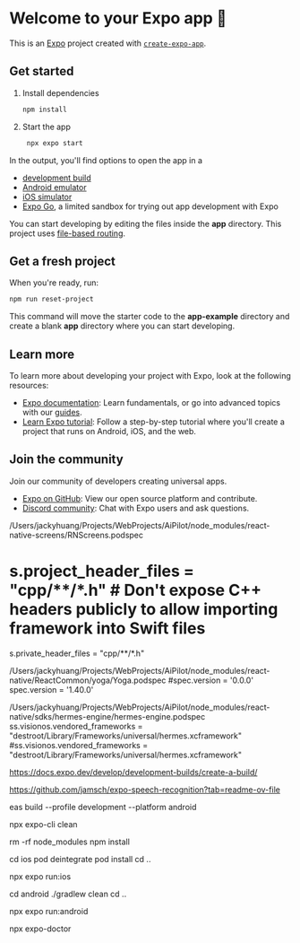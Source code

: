 # Welcome to your Expo app 👋

This is an [Expo](https://expo.dev) project created with [`create-expo-app`](https://www.npmjs.com/package/create-expo-app).

## Get started

1. Install dependencies

   ```bash
   npm install
   ```

2. Start the app

   ```bash
    npx expo start
   ```

In the output, you'll find options to open the app in a

- [development build](https://docs.expo.dev/develop/development-builds/introduction/)
- [Android emulator](https://docs.expo.dev/workflow/android-studio-emulator/)
- [iOS simulator](https://docs.expo.dev/workflow/ios-simulator/)
- [Expo Go](https://expo.dev/go), a limited sandbox for trying out app development with Expo

You can start developing by editing the files inside the **app** directory. This project uses [file-based routing](https://docs.expo.dev/router/introduction).

## Get a fresh project

When you're ready, run:

```bash
npm run reset-project
```

This command will move the starter code to the **app-example** directory and create a blank **app** directory where you can start developing.

## Learn more

To learn more about developing your project with Expo, look at the following resources:

- [Expo documentation](https://docs.expo.dev/): Learn fundamentals, or go into advanced topics with our [guides](https://docs.expo.dev/guides).
- [Learn Expo tutorial](https://docs.expo.dev/tutorial/introduction/): Follow a step-by-step tutorial where you'll create a project that runs on Android, iOS, and the web.

## Join the community

Join our community of developers creating universal apps.

- [Expo on GitHub](https://github.com/expo/expo): View our open source platform and contribute.
- [Discord community](https://chat.expo.dev): Chat with Expo users and ask questions.



/Users/jackyhuang/Projects/WebProjects/AiPilot/node_modules/react-native-screens/RNScreens.podspec 
  # s.project_header_files = "cpp/**/*.h" # Don't expose C++ headers publicly to allow importing framework into Swift files
  s.private_header_files = "cpp/**/*.h"

/Users/jackyhuang/Projects/WebProjects/AiPilot/node_modules/react-native/ReactCommon/yoga/Yoga.podspec
  #spec.version = '0.0.0'
  spec.version = '1.40.0'

/Users/jackyhuang/Projects/WebProjects/AiPilot/node_modules/react-native/sdks/hermes-engine/hermes-engine.podspec
  ss.visionos.vendored_frameworks = "destroot/Library/Frameworks/universal/hermes.xcframework"
  #ss.visionos.vendored_frameworks = "destroot/Library/Frameworks/universal/hermes.xcframework"



https://docs.expo.dev/develop/development-builds/create-a-build/

https://github.com/jamsch/expo-speech-recognition?tab=readme-ov-file


eas build --profile development --platform android



npx expo-cli clean

rm -rf node_modules
npm install

cd ios
pod deintegrate
pod install
cd ..

npx expo run:ios


cd android
./gradlew clean
cd ..


npx expo run:android

npx expo-doctor